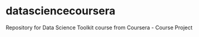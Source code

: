datasciencecoursera
===================

Repository for Data Science Toolkit course from Coursera - Course Project
